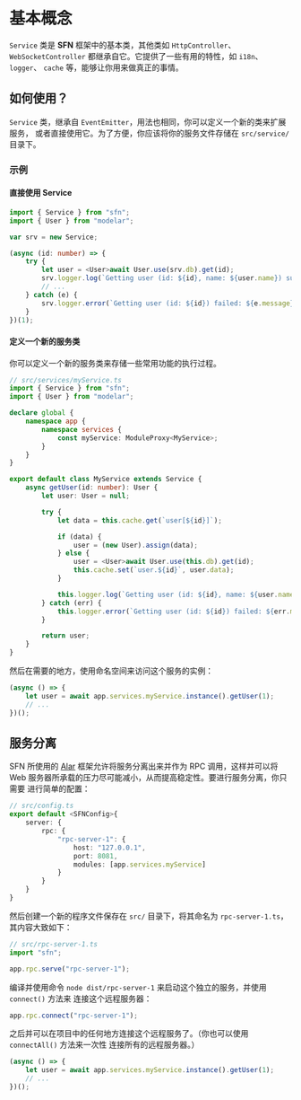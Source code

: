 <!-- title: 服务; order: 10 -->
# 基本概念

`Service` 类是 **SFN** 框架中的基本类，其他类如 `HttpController`、
`WebSocketController` 都继承自它。它提供了一些有用的特性，如 `i18n`、`logger`、
`cache` 等，能够让你用来做真正的事情。

## 如何使用？

`Service` 类，继承自 `EventEmitter`，用法也相同，你可以定义一个新的类来扩展服务，
或者直接使用它。为了方便，你应该将你的服务文件存储在 `src/service/` 目录下。

### 示例

#### 直接使用 Service

```typescript
import { Service } from "sfn";
import { User } from "modelar";

var srv = new Service;

(async (id: number) => {
    try {
        let user = <User>await User.use(srv.db).get(id);
        srv.logger.log(`Getting user (id: ${id}, name: ${user.name}) succeed.`);
        // ...
    } catch (e) {
        srv.logger.error(`Getting user (id: ${id}) failed: ${e.message}.`);
    }
})(1);
```

#### 定义一个新的服务类

你可以定义一个新的服务类来存储一些常用功能的执行过程。

```typescript
// src/services/myService.ts
import { Service } from "sfn";
import { User } from "modelar";

declare global {
    namespace app {
        namespace services {
            const myService: ModuleProxy<MyService>;
        }
    }
}

export default class MyService extends Service {
    async getUser(id: number): User {
        let user: User = null;

        try {
            let data = this.cache.get(`user[${id}]`);

            if (data) {
                user = (new User).assign(data);
            } else {
                user = <User>await User.use(this.db).get(id);
                this.cache.set(`user.${id}`, user.data);
            }

            this.logger.log(`Getting user (id: ${id}, name: ${user.name}) succeed.`);
        } catch (err) {
            this.logger.error(`Getting user (id: ${id}) failed: ${err.message}.`);
        }

        return user;
    }
}
```

然后在需要的地方，使用命名空间来访问这个服务的实例：

```typescript
(async () => {
    let user = await app.services.myService.instance().getUser(1);
    // ...
})();
```

## 服务分离

SFN 所使用的 [Alar](https://github.com/hyurl/alar) 框架允许将服务分离出来并作为 RPC 
调用，这样并可以将 Web 服务器所承载的压力尽可能减小，从而提高稳定性。要进行服务分离，你只需要
进行简单的配置：

```typescript
// src/config.ts
export default <SFNConfig>{
    server: {
        rpc: {
            "rpc-server-1": {
                host: "127.0.0.1",
                port: 8081,
                modules: [app.services.myService]
            }
        }
    }
}
```

然后创建一个新的程序文件保存在 `src/` 目录下，将其命名为 `rpc-server-1.ts`，其内容大致如下：

```typescript
// src/rpc-server-1.ts
import "sfn";

app.rpc.serve("rpc-server-1");
```

编译并使用命令 `node dist/rpc-server-1` 来启动这个独立的服务，并使用 `connect()` 方法来
连接这个远程服务器：

```typescript
app.rpc.connect("rpc-server-1");
```

之后并可以在项目中的任何地方连接这个远程服务了。（你也可以使用 `connectAll()` 方法来一次性
连接所有的远程服务器。）

```typescript
(async () => {
    let user = await app.services.myService.instance().getUser(1);
    // ...
})();
```